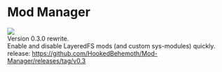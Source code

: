 # Mod Manager
<img src="https://github.com/HookedBehemoth/Mod-Manager/blob/master/icon.jpg"> <br/>
Version 0.3.0 rewrite.<br/>
Enable and disable LayeredFS mods (and custom sys-modules) quickly.<br/>
release: https://github.com/HookedBehemoth/Mod-Manager/releases/tag/v0.3
